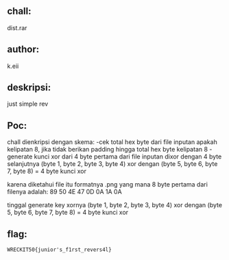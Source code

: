 ## chall:
dist.rar

## author:
k.eii

## deskripsi:
just simple rev

## Poc:
chall dienkripsi dengan skema:
-cek total hex byte dari file inputan apakah kelipatan 8, jika tidak berikan padding hingga total hex byte kelipatan 8
-generate kunci xor dari 4 byte pertama dari file inputan dixor dengan 4 byte selanjutnya
(byte 1, byte 2, byte 3, byte 4) xor dengan (byte 5, byte 6, byte 7, byte 8) = 4 byte kunci xor

karena diketahui file itu formatnya .png
yang mana 8 byte pertama dari filenya adalah:
89 50 4E 47 0D 0A 1A 0A

tinggal generate key xornya
(byte 1, byte 2, byte 3, byte 4) xor dengan (byte 5, byte 6, byte 7, byte 8) = 4 byte kunci xor

## flag:
``` WRECKIT50{junior's_f1rst_revers4l} ```
